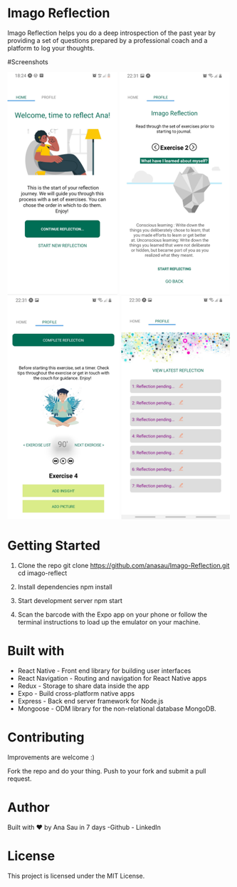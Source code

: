 # Imago Reflection
Imago Reflection helps you do a deep introspection of the past year by providing a set of questions prepared by a professional coach and a platform to log your thoughts. 

#Screenshots 

<code><img height="500" alt="Home Screen" src="https://github.com/anasau/Imago-Reflection/blob/default/assets/homescreen.jpg"></code>
<code><img height="500" alt="Exercise 2 " src="https://github.com/anasau/Imago-Reflection/blob/default/assets/pickexercise.jpg"></code>
<code><img height="500" alt="Reflection Page" src="https://github.com/anasau/Imago-Reflection/blob/default/assets/exercisepage.jpg"></code>
<code><img height="500" alt="Profile" src="https://github.com/anasau/Imago-Reflection/blob/default/assets/reflectionstatus.jpg"></code>





# Getting Started 

1. Clone the repo 
git clone https://github.com/anasau/Imago-Reflection.git
cd imago-reflect


2. Install dependencies
npm install

3. Start development server
npm start

4. Scan the barcode with the Expo app on your phone or follow the terminal instructions to load up the emulator on your machine.

# Built with

- React Native - Front end library for building user interfaces
- React Navigation - Routing and navigation for React Native apps
- Redux - Storage to share data inside the app
- Expo - Build cross-platform native apps
- Express -  Back end server framework for Node.js 
- Mongoose - ODM library for the non-relational database MongoDB. 

# Contributing
Improvements are welcome :)

Fork the repo and do your thing. Push to your fork and submit a pull request.

# Author
Built with  ♥ by Ana Sau in 7 days 
-Github - LinkedIn

# License
This project is licensed under the MIT License.
